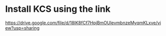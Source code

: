 # Install KCS using the link
https://drive.google.com/file/d/18lK8fCf7HpjBmOUlevmbnzeMyqmKLxve/view?usp=sharing
